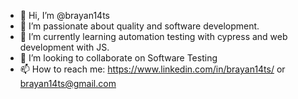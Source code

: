 - 👋 Hi, I’m @brayan14ts
- 👀 I’m passionate about quality and software development.
- 🌱 I’m currently learning automation testing with cypress and web development with JS.
- 💞️ I’m looking to collaborate on Software Testing
- 📫 How to reach me: https://www.linkedin.com/in/brayan14ts/ or brayan14ts@gmail.com

<!---
brayan14ts/brayan14ts is a ✨ special ✨ repository because its `README.md` (this file) appears on your GitHub profile.
You can click the Preview link to take a look at your changes.
--->
